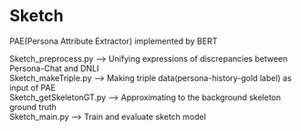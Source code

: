 # Sketch

PAE(Persona Attribute Extractor) implemented by BERT

Sketch_preprocess.py --> Unifying expressions of discrepancies between Persona-Chat and DNLI<br>
Sketch_makeTriple.py --> Making triple data(persona-history-gold label) as input of PAE<br>
Sketch_getSkeletonGT.py --> Approximating to the background skeleton ground truth<br>
Sketch_main.py --> Train and evaluate sketch model